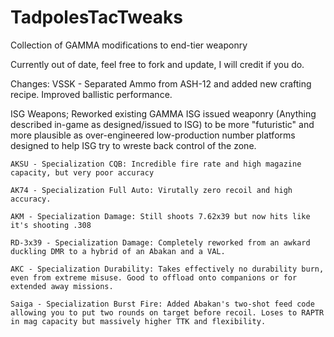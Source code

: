 # TadpolesTacTweaks
Collection of GAMMA modifications to end-tier weaponry

Currently out of date, feel free to fork and update, I will credit if you do.

Changes:
VSSK - Separated Ammo from ASH-12 and added new crafting recipe. Improved ballistic performance.

ISG Weapons;
Reworked existing GAMMA ISG issued weaponry (Anything described in-game as designed/issued to ISG) to be more "futuristic" and more plausible as over-engineered low-production number platforms designed to help ISG try to wreste back control of the zone.
    
    AKSU - Specialization CQB: Incredible fire rate and high magazine capacity, but very poor accuracy
    
    AK74 - Specialization Full Auto: Virutally zero recoil and high accuracy.
    
    AKM - Specialization Damage: Still shoots 7.62x39 but now hits like it's shooting .308
    
    RD-3x39 - Specialization Damage: Completely reworked from an awkard duckling DMR to a hybrid of an Abakan and a VAL. 
    
    AKC - Specialization Durability: Takes effectively no durability burn, even from extreme misuse. Good to offload onto companions or for extended away missions. 
    
    Saiga - Specialization Burst Fire: Added Abakan's two-shot feed code allowing you to put two rounds on target before recoil. Loses to RAPTR in mag capacity but massively higher TTK and flexibility.
